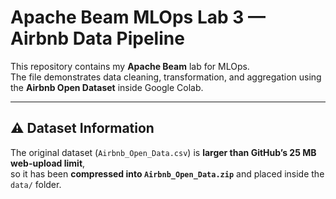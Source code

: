 #  Apache Beam MLOps Lab 3 — Airbnb Data Pipeline

This repository contains my **Apache Beam** lab for MLOps.  
The file demonstrates data cleaning, transformation, and aggregation using the **Airbnb Open Dataset** inside Google Colab.

---
## ⚠️ Dataset Information
The original dataset (`Airbnb_Open_Data.csv`) is **larger than GitHub’s 25 MB web-upload limit**,  
so it has been **compressed into `Airbnb_Open_Data.zip`** and placed inside the `data/` folder.
